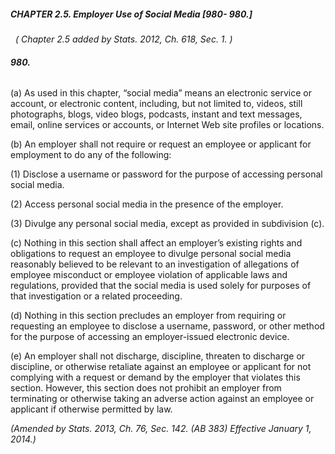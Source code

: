 ##### **CHAPTER 2.5. Employer Use of Social Media \[980- 980.\]**

  _( Chapter 2.5 added by Stats. 2012, Ch. 618, Sec. 1. )_

###### **980.**  

(a) As used in this chapter, “social media” means an electronic service or account, or electronic content, including, but not limited to, videos, still photographs, blogs, video blogs, podcasts, instant and text messages, email, online services or accounts, or Internet Web site profiles or locations.

(b) An employer shall not require or request an employee or applicant for employment to do any of the following:

(1) Disclose a username or password for the purpose of accessing personal social media.

(2) Access personal social media in the presence of the employer.

(3) Divulge any personal social media, except as provided in subdivision (c).

(c) Nothing in this section shall affect an employer’s existing rights and obligations to request an employee to divulge personal social media reasonably believed to be relevant to an investigation of allegations of employee misconduct or employee violation of applicable laws and regulations, provided that the social media is used solely for purposes of that investigation or a related proceeding.

(d) Nothing in this section precludes an employer from requiring or requesting an employee to disclose a username, password, or other method for the purpose of accessing an employer-issued electronic device.

(e) An employer shall not discharge, discipline, threaten to discharge or discipline, or otherwise retaliate against an employee or applicant for not complying with a request or demand by the employer that violates this section. However, this section does not prohibit an employer from terminating or otherwise taking an adverse action against an employee or applicant if otherwise permitted by law.

_(Amended by Stats. 2013, Ch. 76, Sec. 142. (AB 383) Effective January 1, 2014.)_